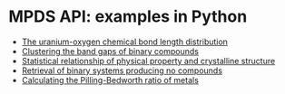 MPDS API: examples in Python
==========

- [The uranium-oxygen chemical bond length distribution](https://github.com/mpds-io/mpds-api/blob/gh-pages/kickoff/miner_bondlength.py)
- [Clustering the band gaps of binary compounds](https://github.com/mpds-io/mpds-api/blob/gh-pages/kickoff/miner_bgkmeans.py)
- [Statistical relationship of physical property and crystalline structure](https://github.com/mpds-io/mpds-api/blob/gh-pages/kickoff/miner_propstruct.py)
- [Retrieval of binary systems producing no compounds](https://github.com/mpds-io/mpds-api/blob/gh-pages/kickoff/miner_nonformers.py)
- [Calculating the Pilling-Bedworth ratio of metals](https://github.com/mpds-io/mpds-api/blob/gh-pages/kickoff/miner_pb_ratio.py)
